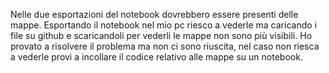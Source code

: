 Nelle due esportazioni del notebook dovrebbero essere presenti delle mappe. 
Esportando il notebook nel mio pc riesco a vederle ma caricando i file su github e scaricandoli per vederli le mappe non sono più visibili.
Ho provato a risolvere il problema ma non ci sono riuscita, nel caso non riesca a vederle provi a incollare il codice relativo alle mappe su un notebook.
